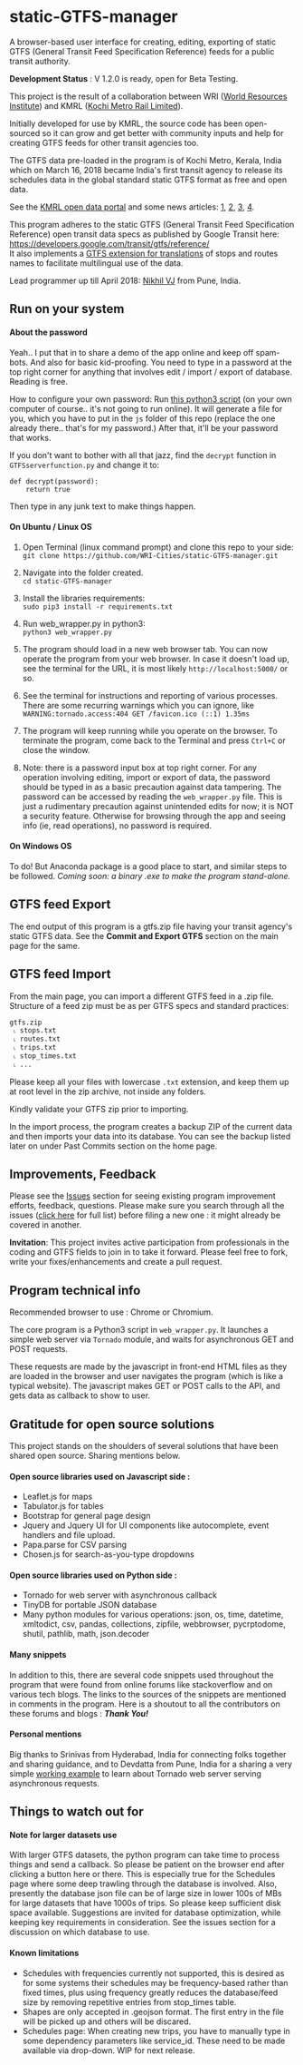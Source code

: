 # static-GTFS-manager
A browser-based user interface for creating, editing, exporting of static GTFS (General Transit Feed Specification Reference) feeds for a public transit authority.

**Development Status** : V 1.2.0 is ready, open for Beta Testing.

This project is the result of a collaboration between WRI ([World Resources Institute](http://wri-india.org/)) and KMRL ([Kochi Metro Rail Limited](http://kochimetro.org)). 

Initially developed for use by KMRL, the source code has been open-sourced so it can grow and get better with community inputs and help for creating GTFS feeds for other transit agencies too.

The GTFS data pre-loaded in the program is of Kochi Metro, Kerala, India which on March 16, 2018 became India's first transit agency to release its schedules data in the global standard static GTFS format as free and open data. 

See the [KMRL open data portal](https://kochimetro.org/open-data/) and some news articles: [1](http://www.newindianexpress.com/cities/kochi/2018/mar/17/kochi-metro-adopts-open-data-system-to-improve-access-to-its-services-1788342.html), [2](http://indianexpress.com/article/india/kochi-metro-throws-open-transit-data-to-public-on-the-lines-of-london-new-york-5100381/), [3](http://www.thehindu.com/news/cities/Kochi/open-data-to-improve-commuter-experience/article23275844.ece), [4](http://www.thehindu.com/news/cities/Kochi/kmrl-moves-a-step-ahead-to-open-up-transit-data/article23247617.ece).

This program adheres to the static GTFS (General Transit Feed Specification Reference) open transit data specs as published by Google Transit here: <https://developers.google.com/transit/gtfs/reference/>  
It also implements a [GTFS extension for translations](https://developers.google.com/transit/gtfs/reference/gtfs-extensions#translations) of stops and routes names to facilitate multilingual use of the data.

Lead programmer up till April 2018: [Nikhil VJ](https://answerquest.github.io) from Pune, India.


## Run on your system
#### About the password
Yeah.. I put that in to share a demo of the app online and keep off spam-bots. And also for basic kid-proofing. You need to type in a password at the top right corner for anything that involves edit / import / export of database. Reading is free.

How to configure your own password: Run [this python3 script](https://gist.github.com/answerquest/60c3adf3c9c6fb7f0c0637ca601829a2) (on your own computer of course.. it's not going to run online). It will generate a file for you, which you have to put in the `js` folder of this repo (replace the one already there.. that's for my password.) After that, it'll be your password that works.

If you don't want to bother with all that jazz, find the `decrypt` function in `GTFSserverfunction.py` and change it to:
```
def decrypt(password):
	return true
```
Then type in any junk text to make things happen.

#### On Ubuntu / Linux OS
1. Open Terminal (linux command prompt) and clone this repo to your side:  
`git clone https://github.com/WRI-Cities/static-GTFS-manager.git`

2.  Navigate into the folder created.  
`cd static-GTFS-manager`

3. Install the libraries requirements:  
`sudo pip3 install -r requirements.txt`

4. Run web_wrapper.py in python3:  
`python3 web_wrapper.py`

5. The program should load in a new web browser tab. You can now operate the program from your web browser. In case it doesn't load up, see the terminal for the URL, it is most likely `http://localhost:5000/` or so.

6. See the terminal for instructions and reporting of various processes. There are some recurring warnings which you can ignore, like `WARNING:tornado.access:404 GET /favicon.ico (::1) 1.35ms`

7. The program will keep running while you operate on the browser. To terminate the program, come back to the Terminal and press `Ctrl+C` or close the window.

8. Note: there is a password input box at top right corner. For any operation involving editing, import or export of data, the password should be typed in as a basic precaution against data tampering. The password can be accessed by reading the `web_wrapper.py` file. This is just a rudimentary precaution against unintended edits for now; it is NOT a security feature. Otherwise for browsing through the app and seeing info (ie, read operations), no password is required.


#### On Windows OS
To do! But Anaconda package is a good place to start, and similar steps to be followed. *Coming soon: a binary .exe to make the program stand-alone.*

## GTFS feed Export
The end output of this program is a gtfs.zip file having your transit agency's static GTFS data. See the **Commit and Export GTFS** section on the main page for the same.

## GTFS feed Import
From the main page, you can import a different GTFS feed in a .zip file. Structure of a feed zip must be as per GTFS specs and standard practices:  
```
gtfs.zip
 ˪ stops.txt
 ˪ routes.txt
 ˪ trips.txt
 ˪ stop_times.txt
 ˪ ...
 ```
Please keep all your files with lowercase `.txt` extension, and keep them up at root level in the zip archive, not inside any folders.

Kindly validate your GTFS zip prior to importing.

In the import process, the program creates a backup ZIP of the current data and then imports your data into its database. You can see the backup listed later on under Past Commits section on the home page.



## Improvements, Feedback
Please see the [Issues](https://github.com/WRI-Cities/static-GTFS-manager/issues) section for seeing existing program improvement efforts, feedback, questions. Please make sure you search through all the issues ([click here](https://github.com/WRI-Cities/static-GTFS-manager/issues?utf8=%E2%9C%93&q=) for full list) before filing a new one : it might already be covered in another.

**Invitation**: This project invites active participation from professionals in the coding and GTFS fields to join in to take it forward. Please feel free to fork, write your fixes/enhancements and create a pull request.

## Program technical info
Recommended browser to use : Chrome or Chromium.

The core program is a Python3 script in `web_wrapper.py`. It launches a simple web server via `Tornado` module, and waits for asynchronous GET and POST requests.

These requests are made by the javascript in front-end HTML files as they are loaded in the browser and user navigates the program (which is like a typical website). The javascript makes GET or POST calls to the API, and gets data as callback to show to user.

## Gratitude for open source solutions
This project stands on the shoulders of several solutions that have been shared open source. Sharing mentions below.

#### Open source libraries used on Javascript side : 
- Leaflet.js for maps
- Tabulator.js for tables
- Bootstrap for general page design
- Jquery and Jquery UI for UI components like autocomplete, event handlers and file upload.
- Papa.parse for CSV parsing
- Chosen.js for search-as-you-type dropdowns

#### Open source libraries used on Python side : 
- Tornado for web server with asynchronous callback
- TinyDB for portable JSON database
- Many python modules for various operations: json, os, time, datetime, xmltodict, csv, pandas, collections, zipfile, webbrowser, pycrptodome, shutil, pathlib, math, json.decoder

#### Many snippets
In addition to this, there are several code snippets used throughout the program that were found from online forums like stackoverflow and on various tech blogs. The links to the sources of the snippets are mentioned in comments in the program. Here is a shoutout to all the contributors on these forums and blogs : ***Thank You!***

#### Personal mentions
Big thanks to Srinivas from Hyderabad, India for connecting folks together and sharing guidance, and to Devdatta from Pune, India for a sharing a very simple [working example](https://github.com/devdattaT/sampleTornadoApp) to learn about Tornado web server serving asynchronous requests.

## Things to watch out for

#### Note for larger datasets use
With larger GTFS datasets, the python program can take time to process things and send a callback. So please be patient on the browser end after clicking a button here or there. This is especially true for the Schedules page where some deep trawling through the database is involved. Also, presently the database json file can be of large size in lower 100s of MBs for large datasets that have 1000s of trips. So please keep sufficient disk space available. Suggestions are invited for database optimization, while keeping key requirements in consideration. See the issues section for a discussion on which database to use.

#### Known limitations
- Schedules with frequencies currently not supported, this is desired as for some systems their schedules may be frequency-based rather than fixed times, plus using frequency greatly reduces the database/feed size by removing repetitive entries from stop_times table.
- Shapes are only accepted in .geojson format. The first entry in the file will be picked up and others will be discared.
- Schedules page: When creating new trips, you have to manually type in some dependency parameters like service_id. These need to be made available via drop-down. WIP for next release.
